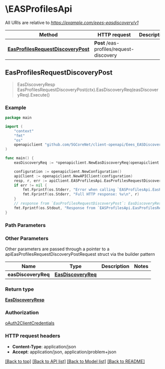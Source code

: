 # \EASProfilesApi

All URIs are relative to *https://example.com/eees-easdiscovery/v1*

Method | HTTP request | Description
------------- | ------------- | -------------
[**EasProfilesRequestDiscoveryPost**](EASProfilesApi.md#EasProfilesRequestDiscoveryPost) | **Post** /eas-profiles/request-discovery | 



## EasProfilesRequestDiscoveryPost

> EasDiscoveryResp EasProfilesRequestDiscoveryPost(ctx).EasDiscoveryReq(easDiscoveryReq).Execute()





### Example

```go
package main

import (
    "context"
    "fmt"
    "os"
    openapiclient "github.com/5GCoreNet/client-openapi/Eees_EASDiscovery"
)

func main() {
    easDiscoveryReq := *openapiclient.NewEasDiscoveryReq(openapiclient.RequestorId{Interface{}: new(interface{})}) // EasDiscoveryReq | 

    configuration := openapiclient.NewConfiguration()
    apiClient := openapiclient.NewAPIClient(configuration)
    resp, r, err := apiClient.EASProfilesApi.EasProfilesRequestDiscoveryPost(context.Background()).EasDiscoveryReq(easDiscoveryReq).Execute()
    if err != nil {
        fmt.Fprintf(os.Stderr, "Error when calling `EASProfilesApi.EasProfilesRequestDiscoveryPost``: %v\n", err)
        fmt.Fprintf(os.Stderr, "Full HTTP response: %v\n", r)
    }
    // response from `EasProfilesRequestDiscoveryPost`: EasDiscoveryResp
    fmt.Fprintf(os.Stdout, "Response from `EASProfilesApi.EasProfilesRequestDiscoveryPost`: %v\n", resp)
}
```

### Path Parameters



### Other Parameters

Other parameters are passed through a pointer to a apiEasProfilesRequestDiscoveryPostRequest struct via the builder pattern


Name | Type | Description  | Notes
------------- | ------------- | ------------- | -------------
 **easDiscoveryReq** | [**EasDiscoveryReq**](EasDiscoveryReq.md) |  | 

### Return type

[**EasDiscoveryResp**](EasDiscoveryResp.md)

### Authorization

[oAuth2ClientCredentials](../README.md#oAuth2ClientCredentials)

### HTTP request headers

- **Content-Type**: application/json
- **Accept**: application/json, application/problem+json

[[Back to top]](#) [[Back to API list]](../README.md#documentation-for-api-endpoints)
[[Back to Model list]](../README.md#documentation-for-models)
[[Back to README]](../README.md)

